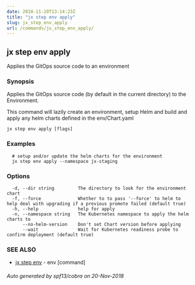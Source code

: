 ```yaml
---
date: 2018-11-20T13:14:23Z
title: "jx step env apply"
slug: jx_step_env_apply
url: /commands/jx_step_env_apply/
---
```

## jx step env apply

Applies the GitOps source code to an environment

### Synopsis

Applies the GitOps source code (by default in the current directory) to the Environment. 

This command will lazily create an environment, setup Helm and build and apply any helm charts defined in the env/Chart.yaml

```
jx step env apply [flags]
```

### Examples

```
  # setup and/or update the helm charts for the environment
  jx step env apply --namespace jx-staging
```

### Options

```
  -d, --dir string         The directory to look for the environment chart
  -f, --force              Whether to to pass '--force' to helm to help deal with upgrading if a previous promote failed (default true)
  -h, --help               help for apply
  -n, --namespace string   The Kubernetes namespace to apply the helm charts to
      --no-helm-version    Don't set Chart version before applying
      --wait               Wait for Kubernetes readiness probe to confirm deployment (default true)
```

### SEE ALSO

* [jx step env](/commands/jx_step_env/)	 - env [command]

###### Auto generated by spf13/cobra on 20-Nov-2018
